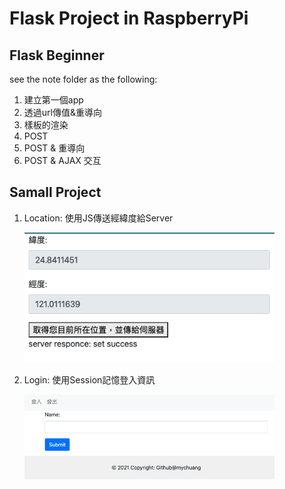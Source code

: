 # Flask Project in RaspberryPi

## Flask Beginner
see the note folder as the following:
1. 建立第一個app
2. 透過url傳值&重導向
3. 樣板的渲染
4. POST
5. POST & 重導向
6. POST & AJAX 交互

## Samall Project
1. Location: 使用JS傳送經緯度給Server

    <img src="./figure/01.png" width="400px" /> <p>

2. Login: 使用Session記憶登入資訊
    
    <img src="./figure/02.png" width="400px" /> <p>